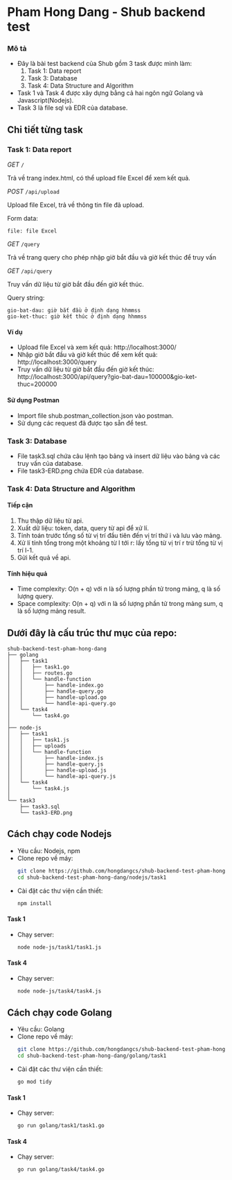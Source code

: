 # Pham Hong Dang - Shub backend test
### Mô tả
- Đây là bài test backend của Shub gồm 3 task được mình làm:
    1. Task 1: Data report
    2. Task 3: Database
    3. Task 4: Data Structure and Algorithm
- Task 1 và Task 4 được xây dựng bằng cả hai ngôn ngữ Golang và Javascript(Nodejs). 
- Task 3 là file sql và EDR của database.

## Chi tiết từng task
### Task 1: Data report

*GET* ```/```

Trả về trang index.html, có thể upload file Excel để xem kết quả.

*POST* ```/api/upload```

Upload file Excel, trả về thông tin file đã upload.

Form data:

    file: file Excel
*GET* ```/query```

Trả về trang query cho phép nhập giờ bắt đầu và giờ kết thúc để truy vấn

*GET* ```/api/query```

Truy vấn dữ liệu từ giờ bắt đầu đến giờ kết thúc.

Query string:

    gio-bat-dau: giờ bắt đầu ở định dạng hhmmss
    gio-ket-thuc: giờ kết thúc ở định dạng hhmmss

#### Ví dụ
- Upload file Excel và xem kết quả: http://localhost:3000/
- Nhập giờ bắt đầu và giờ kết thúc để xem kết quả: http://localhost:3000/query
- Truy vấn dữ liệu từ giờ bắt đầu đến giờ kết thúc: http://localhost:3000/api/query?gio-bat-dau=100000&gio-ket-thuc=200000
#### Sử dụng Postman
- Import file shub.postman_collection.json vào postman.
- Sử dụng các request đã được tạo sẵn để test.

### Task 3: Database
- File task3.sql chứa câu lệnh tạo bảng và insert dữ liệu vào bảng và các truy vấn của database.
- File task3-ERD.png chứa EDR của database.

### Task 4: Data Structure and Algorithm
#### Tiếp cận
1. Thu thập dữ liệu từ api.
2. Xuất dữ liệu: token, data, query từ api để xử lí.
3. Tính toán trước tổng số từ vị trí đầu tiên đến vị trí thứ i và lưu vào mảng.
4. Xử lí tính tổng trong một khoảng từ l tới r: lấy tổng từ vị trí r trừ tổng từ vị trí l-1.
5. Gửi kết quả về api.
#### Tính hiệu quả
- Time complexity: O(n + q) với n là số lượng phần tử trong mảng, q là số lượng query.
- Space complexity: O(n + q) với n là số lượng phần tử trong mảng sum, q là số lượng mảng result.


## Dưới đây là cấu trúc thư mục của repo:

    
    shub-backend-test-pham-hong-dang
    ├── golang
    │   ├── task1
    │   │   ├── task1.go
    │   │   ├── routes.go
    │   │   └── handle-function
    │   │       ├── handle-index.go
    │   │       ├── handle-query.go
    │   │       ├── handle-upload.go
    │   │       └── handle-api-query.go
    │   └── task4
    │       └── task4.go
    │
    ├── node-js
    │   ├── task1
    │   │   ├── task1.js
    │   │   ├── uploads
    │   │   └── handle-function
    │   │       ├── handle-index.js
    │   │       ├── handle-query.js
    │   │       ├── handle-upload.js
    │   │       └── handle-api-query.js
    │   └── task4
    │       └── task4.js
    │
    └── task3
        ├── task3.sql
        └── task3-ERD.png
  
## Cách chạy code Nodejs
- Yêu cầu: Nodejs, npm
- Clone repo về máy:
    ```bash
    git clone https://github.com/hongdangcs/shub-backend-test-pham-hong-dang.git
    cd shub-backend-test-pham-hong-dang/nodejs/task1
    ```
- Cài đặt các thư viện cần thiết:
    ```bash
    npm install
    ```
#### Task 1
- Chạy server:
    ```bash
    node node-js/task1/task1.js
    ```
#### Task 4
- Chạy server:
    ```bash
    node node-js/task4/task4.js
    ```
## Cách chạy code Golang
- Yêu cầu: Golang
- Clone repo về máy:
    ```bash
    git clone https://github.com/hongdangcs/shub-backend-test-pham-hong-dang.git
    cd shub-backend-test-pham-hong-dang/golang/task1
    ```
- Cài đặt các thư viện cần thiết:
    ```bash
    go mod tidy
    ```
#### Task 1
- Chạy server:
    ```bash
    go run golang/task1/task1.go
    ```
#### Task 4
- Chạy server:
    ```bash
    go run golang/task4/task4.go
    ```
